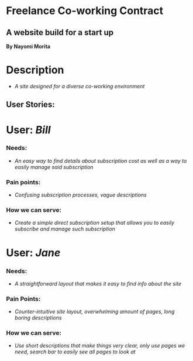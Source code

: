 # Freelance Co-working Contract

## A website build for a start up

**By Nayomi Morita**

# Description
* _A site designed for a diverse co-working environment_

## User Stories:

# User: _Bill_

### Needs:
* _An easy way to find details about subscription cost as well as a way to easily manage said subscription_

### Pain points:
* _Confusing subscription processes, vague descriptions_

### How we can serve:
* _Create a simple direct subscription setup that allows you to easily subscribe and manage such subscription_

# User: _Jane_

### Needs:
* _A straightforward layout that makes it easy to find info about the site_

### Pain Points:
* _Counter-intuitive site layout, overwhelming amount of pages, long boring descriptions_

### How we can serve:
* _Use short descriptions that make things very clear, only use pages we need, search bar to easily see all pages to look at_
